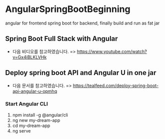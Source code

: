 # AngularSpringBootBeginning
angular for frontend spring boot for backend, finally build and run as fat jar

## Spring Boot Full Stack with Angular
* 다음 비디오를 참고하였습니다. => https://www.youtube.com/watch?v=Gx4iBLKLVHk

## Deploy spring boot API and Angular U in one jar
* 다음 문서를 참고하였습니다. => https://tealfeed.com/deploy-spring-boot-api-angular-u-opmhq

### Start Angular CLI
1. npm install -g @angular/cli
2. ng new my-dream-app
3. cd my-dream-app
4. ng serve
